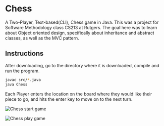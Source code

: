 Chess 
===========

A Two-Player, Text-based(CLI), Chess game in Java. This was a project for Software Methodology class CS213 at Rutgers.
The goal here was to learn about Object oriented design, specifically about inheritance and abstract classes, as well as the MVC pattern. 

Instructions
---------
After downloading, go to the directory where it is downloaded, compile and run the program.
```bash
javac src/*.java
java Chess
```

Each Player enters the location on the board where they would like their piece to go, and hits the enter key to move on to the next turn.

![Chess start game](https://github.com/GalCohen/Chess/chess_start.jpg)


![Chess play game](https://github.com/GalCohen/Chess/chess_play.jpg)
